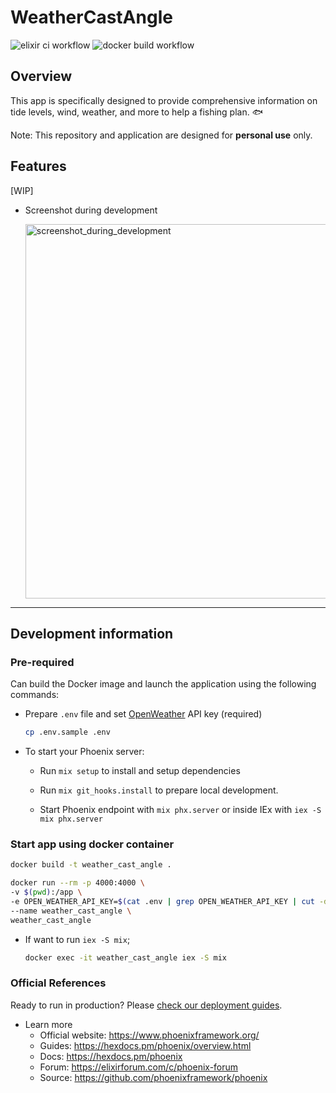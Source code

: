 # WeatherCastAngle

![elixir ci workflow](https://github.com/miolab/weather_cast_angle/actions/workflows/elixir-ci.yml/badge.svg)
![docker build workflow](https://github.com/miolab/weather_cast_angle/actions/workflows/docker-build.yml/badge.svg)

## Overview

This app is specifically designed to provide comprehensive information on tide levels, wind, weather, and more to help a fishing plan. :fish:

Note: This repository and application are designed for **personal use** only.

## Features

[WIP]

- Screenshot during development

  <img width="599" alt="screenshot_during_development" src="https://github.com/miolab/weather_cast_angle/assets/33124627/7f6e3388-61d3-4517-9463-763aad64b26d">

---

## Development information

### Pre-required

Can build the Docker image and launch the application using the following commands:

- Prepare `.env` file and set [OpenWeather](https://openweathermap.org/) API key (required)

  ```sh
  cp .env.sample .env
  ```

- To start your Phoenix server:

  - Run `mix setup` to install and setup dependencies

  - Run `mix git_hooks.install` to prepare local development.

  - Start Phoenix endpoint with `mix phx.server` or inside IEx with `iex -S mix phx.server`

### Start app using docker container

```sh
docker build -t weather_cast_angle .
```

```sh
docker run --rm -p 4000:4000 \
-v $(pwd):/app \
-e OPEN_WEATHER_API_KEY=$(cat .env | grep OPEN_WEATHER_API_KEY | cut -d '=' -f2) \
--name weather_cast_angle \
weather_cast_angle
```

- If want to run `iex -S mix`;

  ```sh
  docker exec -it weather_cast_angle iex -S mix
  ```

### Official References

Ready to run in production? Please [check our deployment guides](https://hexdocs.pm/phoenix/deployment.html).

- Learn more
  - Official website: https://www.phoenixframework.org/
  - Guides: https://hexdocs.pm/phoenix/overview.html
  - Docs: https://hexdocs.pm/phoenix
  - Forum: https://elixirforum.com/c/phoenix-forum
  - Source: https://github.com/phoenixframework/phoenix
